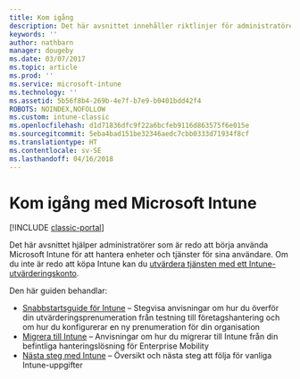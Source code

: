 ```yaml
---
title: Kom igång
description: Det här avsnittet innehåller riktlinjer för administratörer som är redo att distribuera Microsoft Intune till den företagsproduktionsmiljö de hanterar.
keywords: ''
author: nathbarn
manager: dougeby
ms.date: 03/07/2017
ms.topic: article
ms.prod: ''
ms.service: microsoft-intune
ms.technology: ''
ms.assetid: 5b56f8b4-269b-4e7f-b7e9-b0401bdd42f4
ROBOTS: NOINDEX,NOFOLLOW
ms.custom: intune-classic
ms.openlocfilehash: d1d71836dfc9f22a6bcfeb9116d863575f6e015e
ms.sourcegitcommit: 5eba4bad151be32346aedc7cbb0333d71934f8cf
ms.translationtype: HT
ms.contentlocale: sv-SE
ms.lasthandoff: 04/16/2018
---
```

# <a name="get-started-with-microsoft-intune"></a>Kom igång med Microsoft Intune

[!INCLUDE [classic-portal](../includes/classic-portal.md)]

Det här avsnittet hjälper administratörer som är redo att börja använda Microsoft Intune för att hantera enheter och tjänster för sina användare. Om du inte är redo att köpa Intune kan du [utvärdera tjänsten med ett Intune-utvärderingskonto](/intune-classic/understand-explore/mobile-device-management-trial-guide-microsoft-intune).

Den här guiden behandlar:
- [Snabbstartsguide för Intune](/intune/setup-steps) – Stegvisa anvisningar om hur du överför din utvärderingsprenumeration från testning till företagshantering och om hur du konfigurerar en ny prenumeration för din organisation
- [Migrera till Intune](/intune/migration-guide) – Anvisningar om hur du migrerar till Intune från din befintliga hanteringslösning för Enterprise Mobility
- [Nästa steg med Intune](prevent-company-data-leaks-from-Office-365-mobile-apps.md) – Översikt och nästa steg att följa för vanliga Intune-uppgifter
